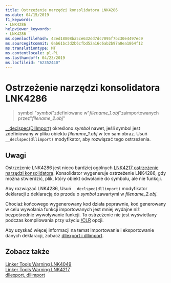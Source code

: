 ```yaml
---
title: Ostrzeżenie narzędzi konsolidatora LNK4286
ms.date: 04/15/2019
f1_keywords:
- LNK4286
helpviewer_keywords:
- LNK4286
ms.openlocfilehash: 43ed18808ba5ce632dd7dc7095f7bc30e4497ec9
ms.sourcegitcommit: 0ab61bc3d2b6cfbd52a16c6ab2b97a8ea1864f12
ms.translationtype: MT
ms.contentlocale: pl-PL
ms.lasthandoff: 04/23/2019
ms.locfileid: "62352440"
---
```

# <a name="linker-tools-warning-lnk4286"></a>Ostrzeżenie narzędzi konsolidatora LNK4286

> symbol "*symbol*"zdefiniowane w"*filename_1.obj*"zaimportowanych przez"*filename_2.obj*"

[__declspec(DllImport)](../../cpp/dllexport-dllimport.md) określono *symbol* nawet, jeśli symbol jest zdefiniowany w pliku obiektu *filename_1.obj* w ten sam obraz. Usuń `__declspec(dllimport)` modyfikator, aby rozwiązać tego ostrzeżenia.

## <a name="remarks"></a>Uwagi

Ostrzeżenie LNK4286 jest nieco bardziej ogólnych [LNK4217 ostrzeżenie narzędzi konsolidatora](linker-tools-warning-lnk4217.md). Konsolidator wygeneruje ostrzeżenie LNK4286, gdy można stwierdzić, plik, który obiekt odwołanie do symbolu, ale nie funkcji.

Aby rozwiązać LNK4286, Usuń `__declspec(dllimport)` modyfikator deklaracji z deklaracją do przodu o *symbol* zawartymi w *filename_2.obj*.

Chociaż końcowego wygenerowany kod działa poprawnie, kod generowany w celu wywołania funkcji importowanych jest mniej wydajne niż bezpośrednie wywoływanie funkcji. To ostrzeżenie nie jest wyświetlany podczas kompilowania przy użyciu [/CLR](../../build/reference/clr-common-language-runtime-compilation.md) opcji.

Aby uzyskać więcej informacji na temat Importowanie i eksportowanie danych deklaracji, zobacz [dllexport i dllimport](../../cpp/dllexport-dllimport.md).

## <a name="see-also"></a>Zobacz także

[Linker Tools Warning LNK4049](linker-tools-warning-lnk4049.md) \
[Linker Tools Warning LNK4217](linker-tools-warning-lnk4217.md) \
[dllexport, dllimport](../../cpp/dllexport-dllimport.md)